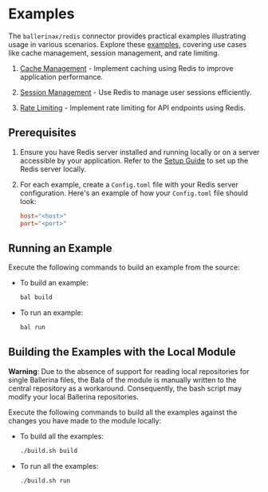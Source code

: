 # Examples

The `ballerinax/redis` connector provides practical examples illustrating usage in various scenarios. Explore these [examples](https://github.com/ballerina-platform/module-ballerinax-redis/tree/master/examples), covering use cases like cache management, session management, and rate limiting.

1. [Cache Management](https://github.com/ballerina-platform/module-ballerinax-redis/tree/master/examples/cache-management) - Implement caching using Redis to improve application performance.

2. [Session Management](https://github.com/ballerina-platform/module-ballerinax-redis/tree/master/examples/session-management) - Use Redis to manage user sessions efficiently.

3. [Rate Limiting](https://github.com/ballerina-platform/module-ballerinax-redis/tree/master/examples/rate-limiting) - Implement rate limiting for API endpoints using Redis.

## Prerequisites

1. Ensure you have Redis server installed and running locally or on a server accessible by your application.
   Refer to the [Setup Guide](https://central.ballerina.io/ballerinax/redis/latest#setup-guide) to set up the Redis server locally.

2. For each example, create a `Config.toml` file with your Redis server configuration. Here's an example of how your `Config.toml` file should look:

    ```toml
    host="<host>"
    port="<port>"
    ```

## Running an Example

Execute the following commands to build an example from the source:

* To build an example:

    ```bash
    bal build
    ```

* To run an example:

    ```bash
    bal run
    ```

## Building the Examples with the Local Module

**Warning**: Due to the absence of support for reading local repositories for single Ballerina files, the Bala of the module is manually written to the central repository as a workaround. Consequently, the bash script may modify your local Ballerina repositories.

Execute the following commands to build all the examples against the changes you have made to the module locally:

* To build all the examples:

    ```bash
    ./build.sh build
    ```

* To run all the examples:

    ```bash
    ./build.sh run
    ```
